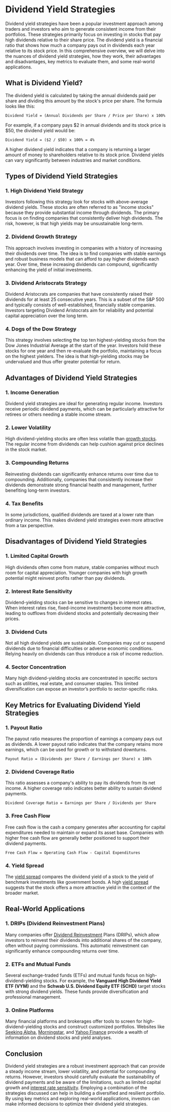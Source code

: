 # Dividend Yield Strategies

Dividend yield strategies have been a popular investment approach among traders and investors who aim to generate consistent income from their portfolios. These strategies primarily focus on investing in stocks that pay high dividends relative to their share price. The dividend yield is a financial ratio that shows how much a company pays out in dividends each year relative to its stock price. In this comprehensive overview, we will delve into the nuances of dividend yield strategies, how they work, their advantages and disadvantages, key metrics to evaluate them, and some real-world applications.

## What is Dividend Yield?

The dividend yield is calculated by taking the annual dividends paid per share and dividing this amount by the stock's price per share. The formula looks like this:

```
Dividend Yield = (Annual Dividends per Share / Price per Share) x 100%
```

For example, if a company pays $2 in annual dividends and its stock price is $50, the dividend yield would be:
```
Dividend Yield = ($2 / $50) x 100% = 4%
```

A higher dividend yield indicates that a company is returning a larger amount of money to shareholders relative to its stock price. Dividend yields can vary significantly between industries and market conditions. 

## Types of Dividend Yield Strategies

### 1. High Dividend Yield Strategy
Investors following this strategy look for stocks with above-average dividend yields. These stocks are often referred to as "income stocks" because they provide substantial income through dividends. The primary focus is on finding companies that consistently deliver high dividends. The risk, however, is that high yields may be unsustainable long-term.

### 2. Dividend Growth Strategy
This approach involves investing in companies with a history of increasing their dividends over time. The idea is to find companies with stable earnings and robust business models that can afford to pay higher dividends each year. Over time, these increasing dividends can compound, significantly enhancing the yield of initial investments.

### 3. Dividend Aristocrats Strategy
Dividend Aristocrats are companies that have consistently raised their dividends for at least 25 consecutive years. This is a subset of the S&P 500 and typically consists of well-established, financially stable companies. Investors targeting Dividend Aristocrats aim for reliability and potential capital appreciation over the long term.

### 4. Dogs of the Dow Strategy
This strategy involves selecting the top ten highest-yielding stocks from the Dow Jones Industrial Average at the start of the year. Investors hold these stocks for one year and then re-evaluate the portfolio, maintaining a focus on the highest yielders. The idea is that high-yielding stocks may be undervalued and thus offer greater potential for return.

## Advantages of Dividend Yield Strategies

### 1. Income Generation
Dividend yield strategies are ideal for generating regular income. Investors receive periodic dividend payments, which can be particularly attractive for retirees or others needing a stable income stream.

### 2. Lower Volatility
High dividend-yielding stocks are often less volatile than [growth stocks](../g/growth_stocks.md). The regular income from dividends can help cushion against price declines in the stock market.

### 3. Compounding Returns
Reinvesting dividends can significantly enhance returns over time due to compounding. Additionally, companies that consistently increase their dividends demonstrate strong financial health and management, further benefiting long-term investors.

### 4. Tax Benefits
In some jurisdictions, qualified dividends are taxed at a lower rate than ordinary income. This makes dividend yield strategies even more attractive from a tax perspective.

## Disadvantages of Dividend Yield Strategies

### 1. Limited Capital Growth
High dividends often come from mature, stable companies without much room for capital appreciation. Younger companies with high growth potential might reinvest profits rather than pay dividends.

### 2. Interest Rate Sensitivity
Dividend-yielding stocks can be sensitive to changes in interest rates. When interest rates rise, fixed-income investments become more attractive, leading to outflows from dividend stocks and potentially decreasing their prices.

### 3. Dividend Cuts
Not all high dividend yields are sustainable. Companies may cut or suspend dividends due to financial difficulties or adverse economic conditions. Relying heavily on dividends can thus introduce a risk of income reduction.

### 4. Sector Concentration
Many high dividend-yielding stocks are concentrated in specific sectors such as utilities, real estate, and consumer staples. This limited diversification can expose an investor’s portfolio to sector-specific risks.

## Key Metrics for Evaluating Dividend Yield Strategies

### 1. Payout Ratio
The payout ratio measures the proportion of earnings a company pays out as dividends. A lower payout ratio indicates that the company retains more earnings, which can be used for growth or to withstand downturns.

```
Payout Ratio = (Dividends per Share / Earnings per Share) x 100%
```

### 2. Dividend Coverage Ratio
This ratio assesses a company's ability to pay its dividends from its net income. A higher coverage ratio indicates better ability to sustain dividend payments.

```
Dividend Coverage Ratio = Earnings per Share / Dividends per Share
```

### 3. Free Cash Flow
Free cash flow is the cash a company generates after accounting for capital expenditures needed to maintain or expand its asset base. Companies with higher free cash flow are generally better positioned to support their dividend payments.

```
Free Cash Flow = Operating Cash Flow - Capital Expenditures
```

### 4. Yield Spread
The [yield spread](../y/yield_spread.md) compares the dividend yield of a stock to the yield of benchmark investments like government bonds. A high [yield spread](../y/yield_spread.md) suggests that the stock offers a more attractive yield in the context of the broader market.

## Real-World Applications

### 1. DRIPs (Dividend Reinvestment Plans)
Many companies offer [Dividend Reinvestment](../d/dividend_reinvestment.md) Plans (DRIPs), which allow investors to reinvest their dividends into additional shares of the company, often without paying commissions. This automatic reinvestment can significantly enhance compounding returns over time.

### 2. ETFs and Mutual Funds
Several exchange-traded funds (ETFs) and mutual funds focus on high-dividend-yielding stocks. For example, the **Vanguard High Dividend Yield ETF (VYM)** and the **Schwab U.S. Dividend Equity ETF (SCHD)** target stocks with strong dividend yields. These funds provide diversification and professional management.

### 3. Online Platforms
Many financial platforms and brokerages offer tools to screen for high-dividend-yielding stocks and construct customized portfolios. Websites like [Seeking Alpha](https://seekingalpha.com/), [Morningstar](https://www.morningstar.com/), and [Yahoo Finance](https://finance.yahoo.com/) provide a wealth of information on dividend stocks and yield analyses.

## Conclusion

Dividend yield strategies are a robust investment approach that can provide a steady income stream, lower volatility, and potential for compounding returns. However, investors should carefully evaluate the sustainability of dividend payments and be aware of the limitations, such as limited capital growth and [interest rate sensitivity](../i/interest_rate_sensitivity.md). Employing a combination of the strategies discussed can help in building a diversified and resilient portfolio. By using key metrics and exploring real-world applications, investors can make informed decisions to optimize their dividend yield strategies.

